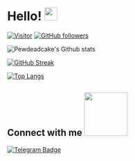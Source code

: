 
# Hello! <img src="https://raw.githubusercontent.com/MartinHeinz/MartinHeinz/master/wave.gif" width="30px">

[![Visitor](https://visitor-badge.laobi.icu/badge?page_id=Pewdeadcake.Pewdeadcake)](https://github.com/Pewdeadcake) [![GitHub followers](https://img.shields.io/github/followers/Pewdeadcake.svg?style=social&label=Follow)](https://github.com/Pewdeadcake?tab=followers)

![Pewdeadcake's Github stats](https://github-readme-stats.vercel.app/api?username=Pewdeadcake&show_icons=true&theme=chartreuse-dark&hide_border=true)

[![GitHub Streak](https://github-readme-streak-stats.herokuapp.com?user=Pewdeadcake&theme=chartreuse-dark&hide_border=true)](https://git.io/streak-stats)

[![Top Langs](https://github-readme-stats.vercel.app/api/top-langs/?username=Pewdeadcake&langs_count=4&theme=chartreuse-dark&hide_border=true)](https://github.com/Pewdeadcake/github-readme-stats)


<h2> Connect with me <img src='https://raw.githubusercontent.com/ShahriarShafin/ShahriarShafin/main/Assets/handshake.gif' width="100px"> </h2>

[![Telegram Badge](https://img.shields.io/badge/-@deovui-0088CC?style=flat&logo=Telegram&logoColor=white)](https://t.me/deovui "Contact on Telegram")

